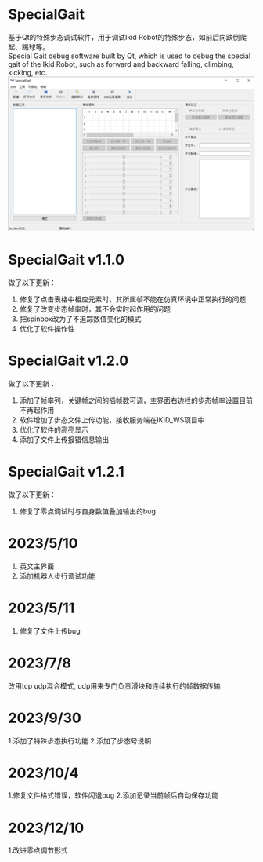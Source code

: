 # SpecialGait 
基于Qt的特殊步态调试软件，用于调试Ikid Robot的特殊步态，如前后向跌倒爬起、踢球等。  
Special Gait debug software built by Qt, which is used to debug the special gait of the Ikid Robot, such as forward and backward falling, climbing, kicking, etc.
![image](https://github.com/BronWang/SpecialGait/blob/special_gait_wp/images/software_GUI.png)

# SpecialGait v1.1.0
做了以下更新：
1. 修复了点击表格中相应元素时，其所属帧不能在仿真环境中正常执行的问题
2. 修复了改变步态帧率时，其不会实时起作用的问题
3. 把spinbox改为了不追踪数值变化的模式
4. 优化了软件操作性

# SpecialGait v1.2.0
做了以下更新：
1. 添加了帧率列，关键帧之间的插帧数可调，主界面右边栏的步态帧率设置目前不再起作用
2. 软件增加了步态文件上传功能，接收服务端在IKID_WS项目中
3. 优化了软件的高亮显示
4. 添加了文件上传报错信息输出

# SpecialGait v1.2.1
做了以下更新：
1. 修复了零点调试时与自身数值叠加输出的bug

# 2023/5/10
1. 英文主界面
2. 添加机器人步行调试功能

# 2023/5/11
1. 修复了文件上传bug

# 2023/7/8
改用tcp udp混合模式, udp用来专门负责滑块和连续执行的帧数据传输

# 2023/9/30
1.添加了特殊步态执行功能
2.添加了步态号说明

# 2023/10/4
1.修复文件格式错误，软件闪退bug
2.添加记录当前帧后自动保存功能

# 2023/12/10
1.改进零点调节形式

